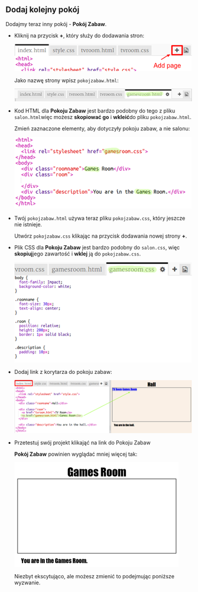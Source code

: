 ## Dodaj kolejny pokój

Dodajmy teraz inny pokój - **Pokój Zabaw**.

+ Kliknij na przycisk **+**, który służy do dodawania stron:
    
    ![screenshot](images/rooms-add-page.png)
    
    Jako nazwę strony wpisz `pokojzabaw.html`:
    
    ![screenshot](images/rooms-games-html.png)

+ Kod HTML dla **Pokoju Zabaw** jest bardzo podobny do tego z pliku `salon.html`więc możesz **skopiować go** i **wkleić**do pliku `pokojzabaw.html`.
    
    Zmień zaznaczone elementy, aby dotyczyły pokoju zabaw, a nie salonu:
    
    ![screenshot](images/rooms-games-html2.png)

+ Twój `pokojzabaw.html` używa teraz pliku `pokojzabaw.css`, który jeszcze nie istnieje.
    
    Utwórz `pokojzabaw.css` klikając na przycisk dodawania nowej strony **+**.

+ Plik CSS dla **Pokoju Zabaw** jest bardzo podobny do `salon.css`, więc **skopiuj**jego zawartość i **wklej** ją do `pokojzabaw.css`.
    
    ![screenshot](images/rooms-add-games-css.png)

+ Dodaj link z korytarza do pokoju zabaw:
    
    ![screenshot](images/rooms-hall-games.png)

+ Przetestuj swój projekt klikająć na link do Pokoju Zabaw
    
    **Pokój Zabaw** powinien wyglądać mniej więcej tak:
    
    ![screenshot](images/rooms-games-before.png)
    
    Niezbyt ekscytująco, ale możesz zmienić to podejmując poniższe wyzwanie.